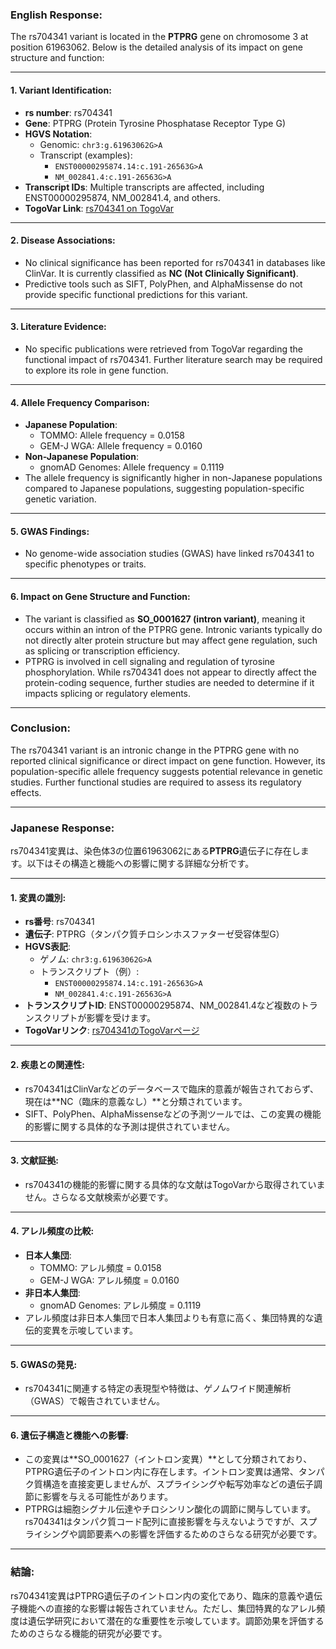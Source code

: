 ### English Response:

The rs704341 variant is located in the **PTPRG** gene on chromosome 3 at position 61963062. Below is the detailed analysis of its impact on gene structure and function:

---

#### 1. **Variant Identification**:
- **rs number**: rs704341
- **Gene**: PTPRG (Protein Tyrosine Phosphatase Receptor Type G)
- **HGVS Notation**:
  - Genomic: `chr3:g.61963062G>A`
  - Transcript (examples):
    - `ENST00000295874.14:c.191-26563G>A`
    - `NM_002841.4:c.191-26563G>A`
- **Transcript IDs**: Multiple transcripts are affected, including ENST00000295874, NM_002841.4, and others.
- **TogoVar Link**: [rs704341 on TogoVar](https://togovar.org/variant/tgv12747289)

---

#### 2. **Disease Associations**:
- No clinical significance has been reported for rs704341 in databases like ClinVar. It is currently classified as **NC (Not Clinically Significant)**.
- Predictive tools such as SIFT, PolyPhen, and AlphaMissense do not provide specific functional predictions for this variant.

---

#### 3. **Literature Evidence**:
- No specific publications were retrieved from TogoVar regarding the functional impact of rs704341. Further literature search may be required to explore its role in gene function.

---

#### 4. **Allele Frequency Comparison**:
- **Japanese Population**:
  - TOMMO: Allele frequency = 0.0158
  - GEM-J WGA: Allele frequency = 0.0160
- **Non-Japanese Population**:
  - gnomAD Genomes: Allele frequency = 0.1119
- The allele frequency is significantly higher in non-Japanese populations compared to Japanese populations, suggesting population-specific genetic variation.

---

#### 5. **GWAS Findings**:
- No genome-wide association studies (GWAS) have linked rs704341 to specific phenotypes or traits.

---

#### 6. **Impact on Gene Structure and Function**:
- The variant is classified as **SO_0001627 (intron variant)**, meaning it occurs within an intron of the PTPRG gene. Intronic variants typically do not directly alter protein structure but may affect gene regulation, such as splicing or transcription efficiency.
- PTPRG is involved in cell signaling and regulation of tyrosine phosphorylation. While rs704341 does not appear to directly affect the protein-coding sequence, further studies are needed to determine if it impacts splicing or regulatory elements.

---

### Conclusion:
The rs704341 variant is an intronic change in the PTPRG gene with no reported clinical significance or direct impact on gene function. However, its population-specific allele frequency suggests potential relevance in genetic studies. Further functional studies are required to assess its regulatory effects.

---

### Japanese Response:

rs704341変異は、染色体3の位置61963062にある**PTPRG**遺伝子に存在します。以下はその構造と機能への影響に関する詳細な分析です。

---

#### 1. **変異の識別**:
- **rs番号**: rs704341
- **遺伝子**: PTPRG（タンパク質チロシンホスファターゼ受容体型G）
- **HGVS表記**:
  - ゲノム: `chr3:g.61963062G>A`
  - トランスクリプト（例）:
    - `ENST00000295874.14:c.191-26563G>A`
    - `NM_002841.4:c.191-26563G>A`
- **トランスクリプトID**: ENST00000295874、NM_002841.4など複数のトランスクリプトが影響を受けます。
- **TogoVarリンク**: [rs704341のTogoVarページ](https://togovar.org/variant/tgv12747289)

---

#### 2. **疾患との関連性**:
- rs704341はClinVarなどのデータベースで臨床的意義が報告されておらず、現在は**NC（臨床的意義なし）**と分類されています。
- SIFT、PolyPhen、AlphaMissenseなどの予測ツールでは、この変異の機能的影響に関する具体的な予測は提供されていません。

---

#### 3. **文献証拠**:
- rs704341の機能的影響に関する具体的な文献はTogoVarから取得されていません。さらなる文献検索が必要です。

---

#### 4. **アレル頻度の比較**:
- **日本人集団**:
  - TOMMO: アレル頻度 = 0.0158
  - GEM-J WGA: アレル頻度 = 0.0160
- **非日本人集団**:
  - gnomAD Genomes: アレル頻度 = 0.1119
- アレル頻度は非日本人集団で日本人集団よりも有意に高く、集団特異的な遺伝的変異を示唆しています。

---

#### 5. **GWASの発見**:
- rs704341に関連する特定の表現型や特徴は、ゲノムワイド関連解析（GWAS）で報告されていません。

---

#### 6. **遺伝子構造と機能への影響**:
- この変異は**SO_0001627（イントロン変異）**として分類されており、PTPRG遺伝子のイントロン内に存在します。イントロン変異は通常、タンパク質構造を直接変更しませんが、スプライシングや転写効率などの遺伝子調節に影響を与える可能性があります。
- PTPRGは細胞シグナル伝達やチロシンリン酸化の調節に関与しています。rs704341はタンパク質コード配列に直接影響を与えないようですが、スプライシングや調節要素への影響を評価するためのさらなる研究が必要です。

---

### 結論:
rs704341変異はPTPRG遺伝子のイントロン内の変化であり、臨床的意義や遺伝子機能への直接的な影響は報告されていません。ただし、集団特異的なアレル頻度は遺伝学研究において潜在的な重要性を示唆しています。調節効果を評価するためのさらなる機能的研究が必要です。